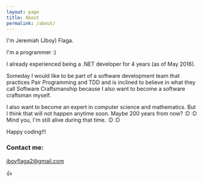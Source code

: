 ```yaml
---
layout: page
title: About
permalink: /about/
---
```


I'm Jeremiah (Jboy) Flaga.

I'm a programmer :)

I already experienced being a .NET developer for 4 years (as of May 2016).

Someday I would like to be part of a software development team that practices Pair Programming and TDD and is inclined to believe in what they call Software Craftsmanship because I also want to become a software craftsman myself.

I also want to become an expert in computer science and mathematics. But I think that will not happen anytime soon. Maybe 200 years from now? :D :D Mind you, I'm still alive during that time. :D :D

Happy coding!!!

### Contact me:

[jboyflaga2@gmail.com](mailto:jboyflaga2@gmail.com)

:+1: